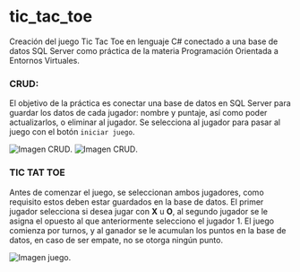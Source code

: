 # tic_tac_toe
Creación del juego Tic Tac Toe en lenguaje C# conectado a una base de datos SQL Server como práctica de la materia Programación Orientada a Entornos Virtuales.

### CRUD:
El objetivo de la práctica es conectar una base de datos en SQL Server para guardar los datos de cada jugador: nombre y puntaje, así como poder actualizarlos, o eliminar al jugador. Se selecciona al jugador para pasar al juego con el botón `iniciar juego`.

![Imagen CRUD](imagenes/img0).
![Imagen CRUD](imagenes/img1).

### TIC TAT TOE
Antes de comenzar el juego, se seleccionan ambos jugadores, como requisito estos deben estar guardados en la base de datos. El primer jugador selecciona si desea jugar con **X** u **O**, al segundo jugador se le asigna el opuesto al que anteriormente selecciono el jugador 1. El juego comienza por turnos, y al ganador se le acumulan los puntos en la base de datos, en caso de ser empate, no se otorga ningún punto.

![Imagen juego](imagenes/img2).
